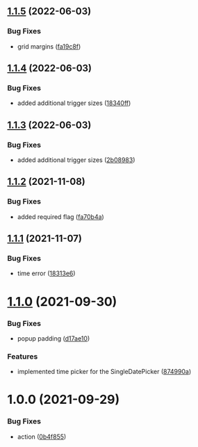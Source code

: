 ## [1.1.5](https://github.com/netbull/semantic-ui-react-date-picker/compare/v1.1.4...v1.1.5) (2022-06-03)


### Bug Fixes

* grid margins ([fa19c8f](https://github.com/netbull/semantic-ui-react-date-picker/commit/fa19c8fa106517f06b546392cd937426f889f62c))

## [1.1.4](https://github.com/netbull/semantic-ui-react-date-picker/compare/v1.1.3...v1.1.4) (2022-06-03)


### Bug Fixes

* added additional trigger sizes ([18340ff](https://github.com/netbull/semantic-ui-react-date-picker/commit/18340fff49ed16b0119a7d6d20130862a5fc59c9))

## [1.1.3](https://github.com/netbull/semantic-ui-react-date-picker/compare/v1.1.2...v1.1.3) (2022-06-03)


### Bug Fixes

* added additional trigger sizes ([2b08983](https://github.com/netbull/semantic-ui-react-date-picker/commit/2b089836e9f2a533e0aefed98e457fb07ef29b49))

## [1.1.2](https://github.com/netbull/semantic-ui-react-date-picker/compare/v1.1.1...v1.1.2) (2021-11-08)


### Bug Fixes

* added required flag ([fa70b4a](https://github.com/netbull/semantic-ui-react-date-picker/commit/fa70b4affa29f19f2b649d783b2ec9e3c7dc0e48))

## [1.1.1](https://github.com/netbull/semantic-ui-react-date-picker/compare/v1.1.0...v1.1.1) (2021-11-07)


### Bug Fixes

* time error ([18313e6](https://github.com/netbull/semantic-ui-react-date-picker/commit/18313e65969424d8680dd13615156745c92fd863))

# [1.1.0](https://github.com/netbull/semantic-ui-react-date-picker/compare/v1.0.0...v1.1.0) (2021-09-30)


### Bug Fixes

* popup padding ([d17ae10](https://github.com/netbull/semantic-ui-react-date-picker/commit/d17ae10f1b7f86a7f98369ab3080c20c70e88246))


### Features

* implemented time picker for the SingleDatePicker ([874990a](https://github.com/netbull/semantic-ui-react-date-picker/commit/874990a715180707121f67ea48a67bfb20eba3c4))

# 1.0.0 (2021-09-29)


### Bug Fixes

* action ([0b4f855](https://github.com/netbull/semantic-ui-react-date-picker/commit/0b4f855ae305ef1483815ba9ab834772303b3e75))
